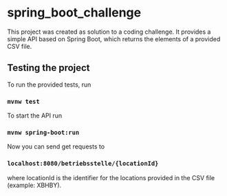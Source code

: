 # spring_boot_challenge

This project was created as solution to a coding challenge. It provides a simple API based on Spring Boot, which returns the elements of a provided CSV file.

## Testing the project

To run the provided tests, run

### `mvnw test`

To start the API run

### `mvnw spring-boot:run`

Now you can send get requests to 

### `localhost:8080/betriebsstelle/{locationId}`

where locationId is the identifier for the locations provided in the CSV file (example: XBHBY).

